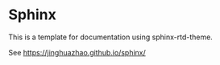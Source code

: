 # Sphinx

This is a template for documentation using sphinx-rtd-theme.

See <https://jinghuazhao.github.io/sphinx/>
